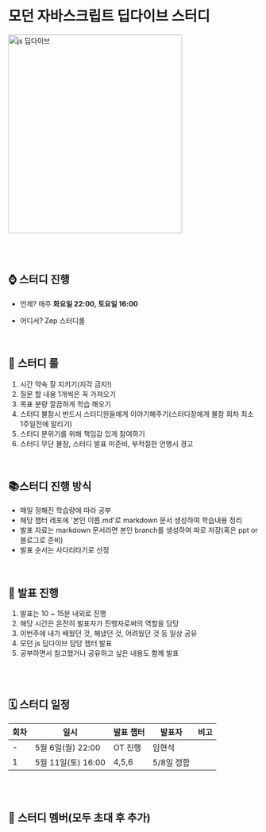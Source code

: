 # 모던 자바스크립트 딥다이브 스터디

 <img src="https://github.com/hyeonseok98/js-deep-dive-study/assets/157561573/8a3cea4c-6470-42fb-a3af-81bf827af8f4" alt="js 딥다이브" width="350" height="400">

<br /><br />

 ## ⌚ 스터디 진행

+ 언제? 매주 <strong>화요일 22:00, 토요일 16:00</strong>


+ 어디서? Zep 스터디룸

<br />

## 📌 스터디 룰
1. 시간 약속 잘 지키기(지각 금지!)
2. 질문 할 내용 1개씩은 꼭 가져오기
3. 목표 분량 깔끔하게 학습 해오기
4. 스터디 불참시 반드시 스터디원들에게 이야기해주기(스터디장에게 불참 회차 최소 1주일전에 알리기)
5. 스터디 분위기를 위해 책임감 있게 참여하기
6. 스터디 무단 불참, 스터디 발표 미준비, 부적절한 언행시 경고

<br />

## 📚스터디 진행 방식
+ 매일 정해진 학습량에 따라 공부
+ 해당 챕터 레포에 '본인 이름.md'로 markdown 문서 생성하여 학습내용 정리
+ 발표 자료는 markdown 문서라면 본인 branch를 생성하여 따로 저장(혹은 ppt or 블로그로 준비)
+ 발표 순서는 사다리타기로 선정

<br />

## 🚀 발표 진행
1. 발표는 10 ~ 15분 내외로 진행
2. 해당 시간은 온전히 발표자가 진행자로써의 역할을 담당
3. 이번주에 내가 배웠던 것, 해냈던 것, 어려웠던 것 등 일상 공유
4. 모던 js 딥다이브 담당 챕터 발표
5. 공부하면서 참고했거나 공유하고 싶은 내용도 함께 발표

<br /><br />

## 🗓️ 스터디 일정
| 회차 | 일시               | 발표 챕터       | 발표자         | 비고                       
| ---- |-------------------|------------------|---------------|--------------------------|
| -    | 5월 6일(월) 22:00  | OT 진행          | 임현석         |                          |         
| 1    | 5월 11일(토) 16:00 | 4,5,6          | 5/8일 정함       |                         |

<br /><br />

## 🐣 스터디 멤버(모두 초대 후 추가)
